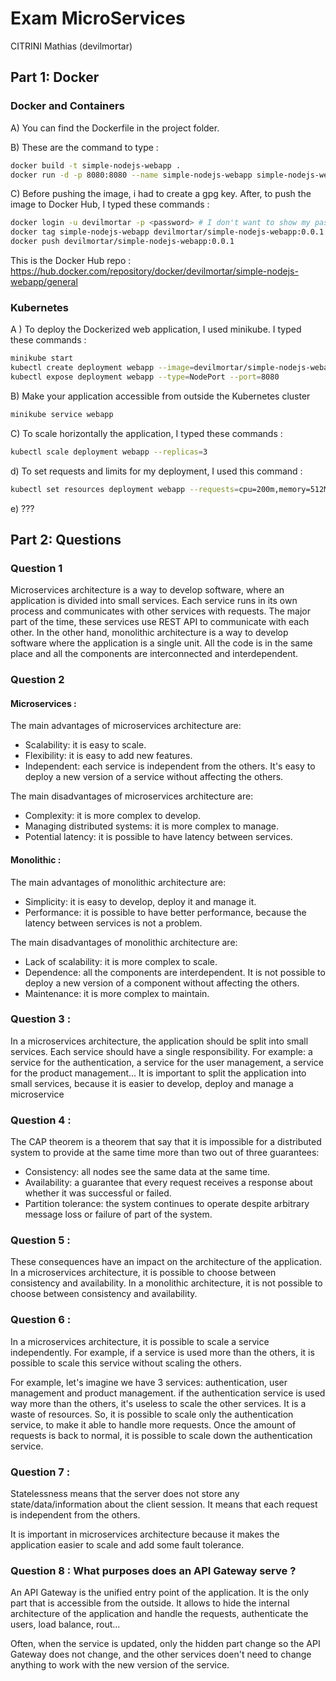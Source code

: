 # Exam MicroServices
CITRINI Mathias (devilmortar)

## Part 1: Docker

### Docker and Containers
A) You can find the Dockerfile in the project folder.

B) These are the command to type :
```bash
docker build -t simple-nodejs-webapp .
docker run -d -p 8080:8080 --name simple-nodejs-webapp simple-nodejs-webapp
```
C) Before pushing the image, i had to create a gpg key.
After, to push the image to Docker Hub, I typed these commands :
```bash
docker login -u devilmortar -p <password> # I don't want to show my password
docker tag simple-nodejs-webapp devilmortar/simple-nodejs-webapp:0.0.1
docker push devilmortar/simple-nodejs-webapp:0.0.1
```

This is the Docker Hub repo :
https://hub.docker.com/repository/docker/devilmortar/simple-nodejs-webapp/general

### Kubernetes
A ) To deploy the Dockerized web application, I used minikube. I typed these commands :
```bash
minikube start
kubectl create deployment webapp --image=devilmortar/simple-nodejs-webapp:latest
kubectl expose deployment webapp --type=NodePort --port=8080
```

B) Make your application accessible from outside the Kubernetes cluster
```bash
minikube service webapp
```

C) To scale horizontally the application, I typed these commands :
```bash
kubectl scale deployment webapp --replicas=3
```

d) To set requests and limits for my deployment, I used this command :
```bash
kubectl set resources deployment webapp --requests=cpu=200m,memory=512Mi --limits=cpu=500m,memory=1Gi
```

e) ???

## Part 2: Questions

### Question 1
Microservices architecture is a way to develop software, where an application
is divided into small services. Each service runs in its own process and communicates
with other services with requests. The major part of the time,
these services use REST API to communicate with each other.
In the other hand, monolithic architecture is a way to develop software
where the application is a single unit. All the code is in the same place
and all the components are interconnected and interdependent.

### Question 2
#### Microservices :
The main advantages of microservices architecture are:
- Scalability: it is easy to scale.
- Flexibility: it is easy to add new features.
- Independent: each service is independent from the others. It's easy to deploy a new version of a service without affecting the others.

The main disadvantages of microservices architecture are:
- Complexity: it is more complex to develop.
- Managing distributed systems: it is more complex to manage.
- Potential latency: it is possible to have latency between services.

#### Monolithic :
The main advantages of monolithic architecture are:
- Simplicity: it is easy to develop, deploy it and manage it.
- Performance: it is possible to have better performance, because the latency between services is not a problem.

The main disadvantages of monolithic architecture are:
- Lack of scalability: it is more complex to scale.
- Dependence: all the components are interdependent. It is not possible to deploy a new version of a component without affecting the others.
- Maintenance: it is more complex to maintain.

### Question 3 :

In a microservices architecture, the application should be split into small services.
Each service should have a single responsibility. For example: a service for the
authentication, a service for the user management, a service for the product management...
It is important to split the application
into small services, because it is easier to develop, deploy and manage a microservice

### Question 4 :

The CAP theorem is a theorem that say that it is impossible for a distributed
system to provide at the same time more than two out of three guarantees:
- Consistency: all nodes see the same data at the same time.
- Availability: a guarantee that every request receives a response about whether it was successful or failed.
- Partition tolerance: the system continues to operate despite arbitrary message loss or failure of part of the system.

### Question 5 :

These consequences have an impact on the architecture of the application.
In a microservices architecture, it is possible to choose between consistency and availability.
In a monolithic architecture, it is not possible to choose between consistency and availability.

### Question 6 :

In a microservices architecture, it is possible to scale a service independently.
For example, if a service is used more than the others, it is possible to scale
this service without scaling the others.

For example, let's imagine we have 3 services: authentication, user management and product management.
if the authentication service is used way more than the others,
it's useless to scale the other services. It is a waste of resources.
So, it is possible to scale only the authentication service, to make it able to 
handle more requests. Once the amount of requests is back to normal, it is possible
to scale down the authentication service.

### Question 7 :

Statelessness means that the server does not store any state/data/information about the client session.
It means that each request is independent from the others. 

It is important in microservices architecture because it makes the application easier to scale and add
some fault tolerance.

### Question 8 : What purposes does an API Gateway serve ?

An API Gateway is the unified entry point of the application. It is the only part that is accessible from the outside.
It allows to hide the internal architecture of the application and handle the requests, authenticate the users,
load balance, rout...

Often, when the service is updated, only the hidden part change so the API Gateway does not change, and the other services doen't need to change
anything to work with the new version of the service.



